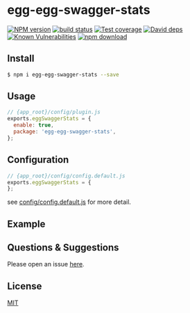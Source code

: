 # egg-egg-swagger-stats

[![NPM version][npm-image]][npm-url]
[![build status][travis-image]][travis-url]
[![Test coverage][codecov-image]][codecov-url]
[![David deps][david-image]][david-url]
[![Known Vulnerabilities][snyk-image]][snyk-url]
[![npm download][download-image]][download-url]

[npm-image]: https://img.shields.io/npm/v/egg-egg-swagger-stats.svg?style=flat-square
[npm-url]: https://npmjs.org/package/egg-egg-swagger-stats
[travis-image]: https://img.shields.io/travis/eggjs/egg-egg-swagger-stats.svg?style=flat-square
[travis-url]: https://travis-ci.org/eggjs/egg-egg-swagger-stats
[codecov-image]: https://img.shields.io/codecov/c/github/eggjs/egg-egg-swagger-stats.svg?style=flat-square
[codecov-url]: https://codecov.io/github/eggjs/egg-egg-swagger-stats?branch=master
[david-image]: https://img.shields.io/david/eggjs/egg-egg-swagger-stats.svg?style=flat-square
[david-url]: https://david-dm.org/eggjs/egg-egg-swagger-stats
[snyk-image]: https://snyk.io/test/npm/egg-egg-swagger-stats/badge.svg?style=flat-square
[snyk-url]: https://snyk.io/test/npm/egg-egg-swagger-stats
[download-image]: https://img.shields.io/npm/dm/egg-egg-swagger-stats.svg?style=flat-square
[download-url]: https://npmjs.org/package/egg-egg-swagger-stats

<!--
Description here.
-->

## Install

```bash
$ npm i egg-egg-swagger-stats --save
```

## Usage

```js
// {app_root}/config/plugin.js
exports.eggSwaggerStats = {
  enable: true,
  package: 'egg-egg-swagger-stats',
};
```

## Configuration

```js
// {app_root}/config/config.default.js
exports.eggSwaggerStats = {
};
```

see [config/config.default.js](config/config.default.js) for more detail.

## Example

<!-- example here -->

## Questions & Suggestions

Please open an issue [here](https://github.com/eggjs/egg/issues).

## License

[MIT](LICENSE)
